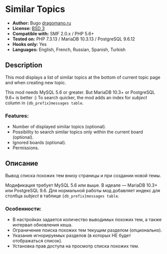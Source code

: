 # Similar Topics
* **Author:** Bugo [dragomano.ru](https://dragomano.ru/mods/similar-topics)
* **License:** [BSD 3](https://github.com/dragomano/Similar-Topics/blob/master/LICENSE)
* **Compatible with:** SMF 2.0.x / PHP 5.6+
* **Tested on:** PHP 7.3.13 / MariaDB 10.3.13 / PostgreSQL 9.6.12
* **Hooks only:** Yes
* **Languages:** English, French, Russian, Spanish, Turkish

## Description
This mod displays a list of similar topics at the bottom of current topic page and when creating new topic.

This mod needs MySQL 5.6 or greater. But MariaDB 10.3+ or PostgreSQL 9.6+ is better :)
To search quicker, the mod adds an index for _subject_ column in `{db_prefix}messages table`.

### Features:
* Number of displayed similar topics (optional).
* Possibility to search similar topics only within the current board (optional).
* Ignored boards (optional).
* Permissions.

## Описание
Вывод списка похожих тем внизу страницы и при создании новой темы.

Модификация требует MySQL 5.6 или выше. В идеале — MariaDB 10.3+ или PostgreSQL 9.6.
Для нормальной работы мод добавляет индекс для столбца _subject_ в таблице `{db_prefix}messages table`.

### Особенности:
* В настройках задается количество выводимых похожих тем, а также интервал обновления кеша.
* Ограничение поиска похожих тем текущим разделом (опционально).
* Указание игнорируемых разделов (в которых НЕ будет отображаться список).
* Установка прав доступа на просмотр списка похожих тем.
